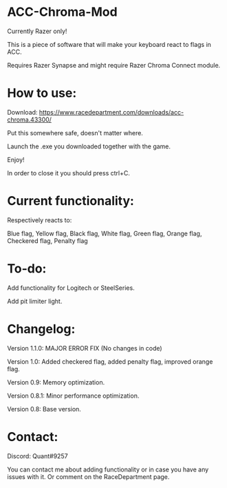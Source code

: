 # ACC-Chroma-Mod

Currently Razer only!

This is a piece of software that will make your keyboard react to flags in ACC.

Requires Razer Synapse and might require Razer Chroma Connect module.

# How to use:

Download: https://www.racedepartment.com/downloads/acc-chroma.43300/

Put this somewhere safe, doesn't matter where.

Launch the .exe you downloaded together with the game. 

Enjoy!

In order to close it you should press ctrl+C.

# Current functionality:

Respectively reacts to:

Blue flag, Yellow flag, Black flag, White flag, Green flag, Orange flag, Checkered flag, Penalty flag

# To-do:

Add functionality for Logitech or SteelSeries.

Add pit limiter light.

# Changelog:

Version 1.1.0: MAJOR ERROR FIX (No changes in code)

Version 1.0: Added checkered flag, added penalty flag, improved orange flag.

Version 0.9: Memory optimization.

Version 0.8.1: Minor performance optimization.

Version 0.8: Base version.

# Contact:

Discord: Quant#9257

You can contact me about adding functionality or in case you have any issues with it. Or comment on the RaceDepartment page.
